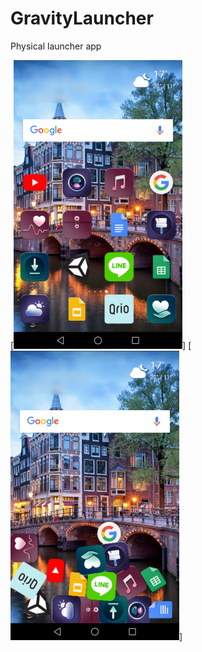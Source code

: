 # GravityLauncher

Physical launcher app

[![Capture0](https://raw.githubusercontent.com/moritanian/GravityLauncher/master/screenshots/gravity0.png)]
[![Capture1](https://raw.githubusercontent.com/moritanian/GravityLauncher/master/screenshots/gravity1.png)]

